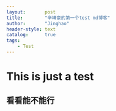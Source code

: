 ```yaml
---
layout:       post
title:        "辛靖豪的第一个test md博客"
author:       "Jinghao"
header-style: text
catalog:      true
tags:
    - Test
---
```


# This is just a test

## 看看能不能行
